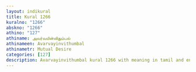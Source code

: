 ```yaml
---
layout: indikural
title: Kural 1266
kuralno: "1266"
abskno: "1266"
athino: "127"
athiname: அவர்வயின்விதும்பல்
athinameen: Avarvayinvithumbal
athinametr: Mutual Desire
categories: [127]
description: Avarvayinvithumbal kural 1266 with meaning in tamil and english 
---
```


